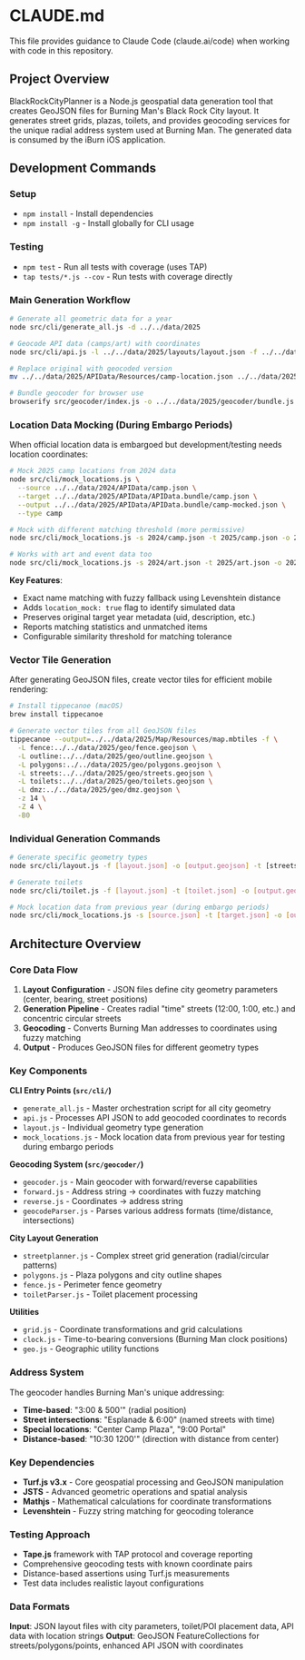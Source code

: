 # CLAUDE.md

This file provides guidance to Claude Code (claude.ai/code) when working with code in this repository.

## Project Overview

BlackRockCityPlanner is a Node.js geospatial data generation tool that creates GeoJSON files for Burning Man's Black Rock City layout. It generates street grids, plazas, toilets, and provides geocoding services for the unique radial address system used at Burning Man. The generated data is consumed by the iBurn iOS application.

## Development Commands

### Setup
- `npm install` - Install dependencies
- `npm install -g` - Install globally for CLI usage

### Testing
- `npm test` - Run all tests with coverage (uses TAP)
- `tap tests/*.js --cov` - Run tests with coverage directly

### Main Generation Workflow
```bash
# Generate all geometric data for a year
node src/cli/generate_all.js -d ../../data/2025

# Geocode API data (camps/art) with coordinates
node src/cli/api.js -l ../../data/2025/layouts/layout.json -f ../../data/2025/APIData/Resources/camp.json -k location_string -o ../../data/2025/APIData/Resources/camp-location.json

# Replace original with geocoded version
mv ../../data/2025/APIData/Resources/camp-location.json ../../data/2025/APIData/Resources/camp.json

# Bundle geocoder for browser use
browserify src/geocoder/index.js -o ../../data/2025/geocoder/bundle.js
```

### Location Data Mocking (During Embargo Periods)
When official location data is embargoed but development/testing needs location coordinates:

```bash
# Mock 2025 camp locations from 2024 data
node src/cli/mock_locations.js \
  --source ../../data/2024/APIData/camp.json \
  --target ../../data/2025/APIData/APIData.bundle/camp.json \
  --output ../../data/2025/APIData/APIData.bundle/camp-mocked.json \
  --type camp

# Mock with different matching threshold (more permissive)
node src/cli/mock_locations.js -s 2024/camp.json -t 2025/camp.json -o 2025/camp-mocked.json --match-threshold 0.7

# Works with art and event data too
node src/cli/mock_locations.js -s 2024/art.json -t 2025/art.json -o 2025/art-mocked.json --type art
```

**Key Features**:
- Exact name matching with fuzzy fallback using Levenshtein distance
- Adds `location_mock: true` flag to identify simulated data
- Preserves original target year metadata (uid, description, etc.)
- Reports matching statistics and unmatched items
- Configurable similarity threshold for matching tolerance

### Vector Tile Generation
After generating GeoJSON files, create vector tiles for efficient mobile rendering:

```bash
# Install tippecanoe (macOS)
brew install tippecanoe

# Generate vector tiles from all GeoJSON files
tippecanoe --output=../../data/2025/Map/Resources/map.mbtiles -f \
  -L fence:../../data/2025/geo/fence.geojson \
  -L outline:../../data/2025/geo/outline.geojson \
  -L polygons:../../data/2025/geo/polygons.geojson \
  -L streets:../../data/2025/geo/streets.geojson \
  -L toilets:../../data/2025/geo/toilets.geojson \
  -L dmz:../../data/2025/geo/dmz.geojson \
  -z 14 \
  -Z 4 \
  -B0
```

### Individual Generation Commands
```bash
# Generate specific geometry types
node src/cli/layout.js -f [layout.json] -o [output.geojson] -t [streets|polygons|outline|fence|dmz]

# Generate toilets
node src/cli/toilet.js -f [layout.json] -t [toilet.json] -o [output.geojson]

# Mock location data from previous year (during embargo periods)
node src/cli/mock_locations.js -s [source.json] -t [target.json] -o [output.json] --type camp
```

## Architecture Overview

### Core Data Flow
1. **Layout Configuration** - JSON files define city geometry parameters (center, bearing, street positions)
2. **Generation Pipeline** - Creates radial "time" streets (12:00, 1:00, etc.) and concentric circular streets
3. **Geocoding** - Converts Burning Man addresses to coordinates using fuzzy matching
4. **Output** - Produces GeoJSON files for different geometry types

### Key Components

**CLI Entry Points (`src/cli/`)**
- `generate_all.js` - Master orchestration script for all city geometry
- `api.js` - Processes API JSON to add geocoded coordinates to records
- `layout.js` - Individual geometry type generation
- `mock_locations.js` - Mock location data from previous year for testing during embargo periods

**Geocoding System (`src/geocoder/`)**
- `geocoder.js` - Main geocoder with forward/reverse capabilities
- `forward.js` - Address string → coordinates with fuzzy matching
- `reverse.js` - Coordinates → address string
- `geocodeParser.js` - Parses various address formats (time/distance, intersections)

**City Layout Generation**
- `streetplanner.js` - Complex street grid generation (radial/circular patterns)
- `polygons.js` - Plaza polygons and city outline shapes
- `fence.js` - Perimeter fence geometry
- `toiletParser.js` - Toilet placement processing

**Utilities**
- `grid.js` - Coordinate transformations and grid calculations
- `clock.js` - Time-to-bearing conversions (Burning Man clock positions)
- `geo.js` - Geographic utility functions

### Address System
The geocoder handles Burning Man's unique addressing:
- **Time-based**: "3:00 & 500'" (radial position)
- **Street intersections**: "Esplanade & 6:00" (named streets with time)
- **Special locations**: "Center Camp Plaza", "9:00 Portal"
- **Distance-based**: "10:30 1200'" (direction with distance from center)

### Key Dependencies
- **Turf.js v3.x** - Core geospatial processing and GeoJSON manipulation
- **JSTS** - Advanced geometric operations and spatial analysis
- **Mathjs** - Mathematical calculations for coordinate transformations
- **Levenshtein** - Fuzzy string matching for geocoding tolerance

### Testing Approach
- **Tape.js** framework with TAP protocol and coverage reporting
- Comprehensive geocoding tests with known coordinate pairs
- Distance-based assertions using Turf.js measurements
- Test data includes realistic layout configurations

### Data Formats
**Input**: JSON layout files with city parameters, toilet/POI placement data, API data with location strings
**Output**: GeoJSON FeatureCollections for streets/polygons/points, enhanced API JSON with coordinates
